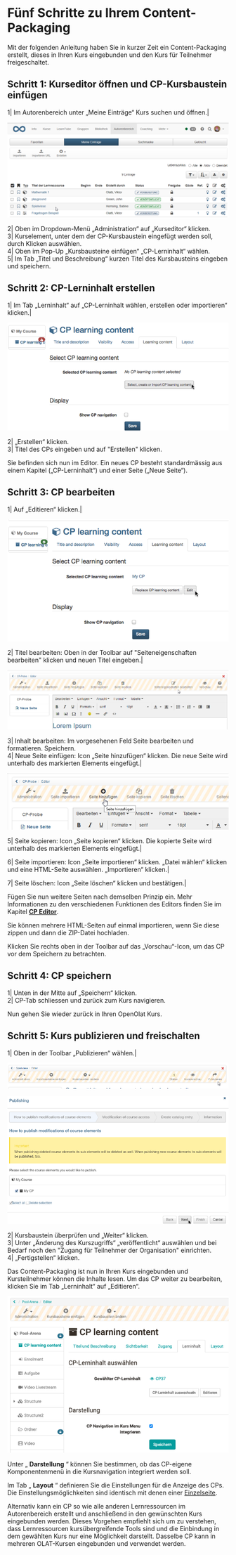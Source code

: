 # Fünf Schritte zu Ihrem Content-Packaging

Mit der folgenden Anleitung haben Sie in kurzer Zeit ein Content-Packaging
erstellt, dieses in Ihren Kurs eingebunden und den Kurs für Teilnehmer
freigeschaltet.

Schritt 1: Kurseditor öffnen und CP-Kursbaustein einfügen  
---  
1| Im Autorenbereich unter „Meine Einträge“ Kurs suchen und öffnen.|

![](assets/Kurs_waehlen.png)  
  
  
2| Oben im Dropdown-Menü „Administration“ auf „Kurseditor“ klicken.  
3| Kurselement, unter dem der CP-Kursbaustein eingefügt werden soll, durch
Klicken auswählen.  
4| Oben im Pop-Up „Kursbausteine einfügen“ „CP-Lerninhalt“ wählen.  
5| Im Tab „Titel und Beschreibung“ kurzen Titel des Kursbausteins eingeben und
speichern.  
  
Schritt 2: CP-Lerninhalt erstellen  
---  
1| Im Tab „Lerninhalt“ auf „CP-Lerninhalt wählen, erstellen oder importieren“
klicken.|

![](assets/choosecp.gif)  
  
2| „Erstellen“ klicken.  
3| Titel des CPs eingeben und auf "Erstellen" klicken.  
  
Sie befinden sich nun im Editor. Ein neues CP besteht standardmässig aus einem
Kapitel („CP-Lerninhalt“) und einer Seite („Neue Seite“).

Schritt 3: CP bearbeiten  
---  
1| Auf „Editieren“ klicken.|

![](assets/editcp.gif)  
  
2| Titel bearbeiten: Oben in der Toolbar auf "Seiteneigenschaften bearbeiten"
klicken und neuen Titel eingeben.|

![](assets/13_cp_seiteneigenschaften.png)  
  
  
3| Inhalt bearbeiten: Im vorgesehenen Feld Seite bearbeiten und formatieren.
Speichern.  
4| Neue Seite einfügen: Icon „Seite hinzufügen“ klicken. Die neue Seite wird
unterhalb des markierten Elements eingefügt.|

![](assets/13_cp_Seite_hinzufuegen.png)  
  
  
5| Seite kopieren: Icon „Seite kopieren“ klicken. Die kopierte Seite wird
unterhalb des markierten Elements eingefügt.|

  
  
  
6| Seite importieren: Icon „Seite importieren“ klicken. „Datei wählen“ klicken
und eine HTML-Seite auswählen. „Importieren“ klicken.|  
  
7| Seite löschen: Icon „Seite löschen“ klicken und bestätigen.|  
  
  
  

Fügen Sie nun weitere Seiten nach demselben Prinzip ein. Mehr Informationen zu
den verschiedenen Funktionen des Editors finden Sie im Kapitel [**CP
Editor**](CP_Editor.de.md).

Sie können mehrere HTML-Seiten auf einmal importieren, wenn Sie diese zippen
und dann die ZIP-Datei hochladen.

Klicken Sie rechts oben in der Toolbar auf das „Vorschau“-Icon, um das CP vor
dem Speichern zu betrachten.

Schritt 4: CP speichern  
---  
1| Unten in der Mitte auf „Speichern“ klicken.  
2| CP-Tab schliessen und zurück zum Kurs navigieren.  
  
Nun gehen Sie wieder zurück in Ihren OpenOlat Kurs.

Schritt 5: Kurs publizieren und freischalten  
---  
1| Oben in der Toolbar „Publizieren“ wählen.|

![](assets/13_publizieren.png)  

![](assets/publishcp.gif)  
  
2| Kursbaustein überprüfen und „Weiter“ klicken.  
3| Unter „Änderung des Kurszugriffs“ „veröffentlicht“ auswählen und bei Bedarf
noch den "Zugang für Teilnehmer der Organisation" einrichten.  
4| „Fertigstellen“ klicken.  
  
Das Content-Packaging ist nun in Ihren Kurs eingebunden und Kursteilnehmer
können die Inhalte lesen. Um das CP weiter zu bearbeiten, klicken Sie im Tab
„Lerninhalt“ auf „Editieren“.

![](assets/CP_DE.png)

Unter „ **Darstellung** “ können Sie bestimmen, ob das CP-eigene
Komponentenmenü in die Kursnavigation integriert werden soll.

Im Tab „ **Layout** “ definieren Sie die Einstellungen für die Anzeige des
CPs. Die Einstellungsmöglichkeiten sind identisch mit denen einer
[Einzelseite](https://confluence.openolat.org/display/OO161DE/Kursbaustein+%22Einzelne+Seite%22#Kursbaustein%22EinzelneSeite%22-_splayout).

  

Alternativ kann ein CP so wie alle anderen Lernressourcen im Autorenbereich
erstellt und anschließend in den gewünschten Kurs eingebunden werden. Dieses
Vorgehen empfiehlt sich um zu verstehen, dass Lernressourcen kursübergreifende
Tools sind und die Einbindung in dem gewählten Kurs nur eine Möglichkeit
darstellt. Dasselbe CP kann in mehreren OLAT-Kursen eingebunden und verwendet
werden.
